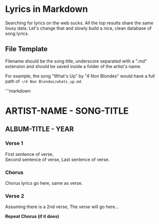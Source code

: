# Lyrics in Markdown

Searching for lyrics on the web sucks. All the top results share the same lousy
data. Let's change that and slowly build a nice, clean database of song lyrics.

## File Template

Filename should be the song title, underscore separated with a ".md" extension
and should be saved inside a folder of the artist's name.

For example, the song "What's Up" by "4 Non Blondes" would have a full path of
`~/4 Non Blondes/whats_up.md`.

'''markdown

# ARTIST-NAME - SONG-TITLE

## ALBUM-TITLE - YEAR

### Verse 1

First sentence of verse,\
Second sentence of verse, Last sentence of verse.

### Chorus

Chorus lyrics go here, same as verse.

### Verse 2

Assuming there is a 2nd verse, The verse will go here...

**Repeat Chorus (if it does)**

```
```
